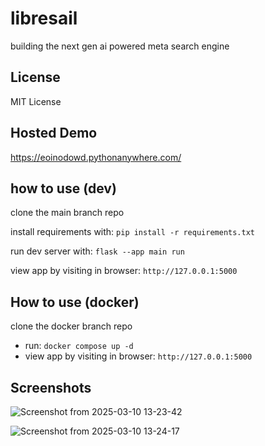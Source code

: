 # libresail
building the next gen ai powered meta search engine

## License
MIT License 

## Hosted Demo
https://eoinodowd.pythonanywhere.com/

## how to use (dev)
clone the main branch repo

install requirements with: `pip install -r requirements.txt`

run dev server with: `flask --app main run`

view app by visiting in browser: `http://127.0.0.1:5000`

## How to use (docker)
clone the docker branch repo

- run: `docker compose up -d`
- view app by visiting in browser: `http://127.0.0.1:5000`

## Screenshots


![Screenshot from 2025-03-10 13-23-42](https://github.com/user-attachments/assets/a4763ef3-4e3a-484a-83a5-4cdd205dcc84)

![Screenshot from 2025-03-10 13-24-17](https://github.com/user-attachments/assets/e982a30d-709f-431a-accf-5434eb716bc5)
